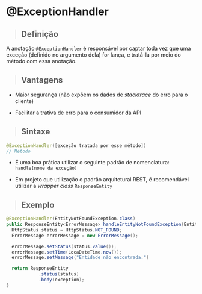 # @ExceptionHandler

> ## **Definição**

A anotação `@ExceptionHandler` é responsável por captar toda vez que uma exceção (definido no argumento dela) for lança, e tratá-la por meio do método com essa anotação.

> ## **Vantagens**

* Maior segurança (não expõem os dados de *stacktrace* do erro para o cliente)

* Facilitar a trativa de erro para o consumidor da API

> ## **Sintaxe**

```java
@ExceptionHandler([exceção tratada por esse método])
// Método
```

* É uma boa prática utilizar o seguinte padrão de nomenclatura: `handle[nome da exceção]`

* Em projeto que utilização o padrão arquitetural REST, é recomendável utilizar a *wrapper class* `ResponseEntity`

> ## **Exemplo**

```java
@ExceptionHandler(EntityNotFoundException.class)
public ResponseEntity<ErrorMessage> handleEntityNotFoundException(EntityNotFoundException exception) {
  HttpStatus status = HttpStatus.NOT_FOUND;
  ErrorMessage errorMessage = new ErrorMessage();

  errorMessage.setStatus(status.value());
  errorMessage.setTime(LocaDateTime.now());
  errorMessage.setMessage("Entidade não encontrada.")

  return ResponseEntity
            .status(status)
            .body(exception);
}
```